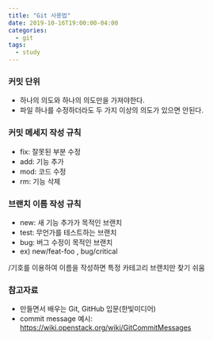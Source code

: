 ```yaml
---
title: "Git 사용법"
date: 2019-10-16T19:00:00-04:00
categories:
  - git
tags:
  - study
---
```


### 커밋 단위
 - 하나의 의도와 하나의 의도만을 가져야한다.
 - 파일 하나를 수정하더라도 두 가지 이상의 의도가 있으면 안된다.

### 커밋 메세지 작성 규칙
 - fix: 잘못된 부분 수정
 - add: 기능 추가
 - mod: 코드 수정
 - rm: 기능 삭제

### 브랜치 이름 작성 규칙
 - new: 새 기능 추가가 목적인 브랜치
 - test: 무언가를 테스트하는 브랜치
 - bug: 버그 수정이 목적인 브랜치
 - ex) new/feat-foo  ,  bug/critical

/기호를 이용하여 이름을 작성하면 특정 카테고리 브랜치만 찾기 쉬움


### 참고자료
 - 만들면서 배우는 Git, GitHub 입문(한빛미디어)
 - commit message 예시: https://wiki.openstack.org/wiki/GitCommitMessages
